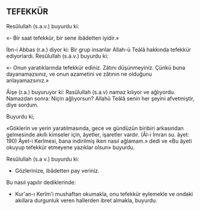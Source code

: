 ## TEFEKKÜR

Resûlullah (s.a.v.) buyurdu ki:

«- Bir saat tefekkür, bir sene ibâdetten iyidir.»

İbn-i Abbas (r.a.) diyor ki: Bir grup in­sanlar Allah-ü Teâlâ hakkında tefekkür edi­yorlardı. Resûlullah (s.a.v.) buyurdu ki:

«- Onun yaratıklarında tefekkür ediniz. Zâtını düşünmeyiniz. Çünkü buna dayanamaz­sınız, ve onun azametini ve zâtının ne olduğu­nu anlayamazsınız.»

Âişe (r.a.) buyuruyor ki: Rasûlullah (s.a.v) namaz kılıyor ve ağlıyordu. Namazdan sonra: Niçin ağlıyorsun? Allahü Teâlâ senin her şe­yini afvetmiştir, diye sordum.

Buyurdu ki;

«Göklerin ve yerin yaratılmasında, gece ve gündüzün biribiri arkasından gelmesinde akıllı kimseler için, âyetler, işaretler vardır. (Âl-i İmran su. âyet: 190) Âyet-i Kerîmesi, bana indirilmiş iken nasıl ağlamam.» dedi ve «Bu âyeti okuyup tefekkür etmeyene yazıklar olsun» buyurdu.

Resûlullah (s.a v.) buyurdu ki:

- Gözlerinize, ibâdetten pay veriniz.

Bu nasıl yapılır dediklerinde:

- Kur'an-ı Kerîm'i mushaftan okumakla, onu tefekkür eylemekle ve ondaki akıllara dur­gunluk veren hallerden ibret almakla, buyurdu.
